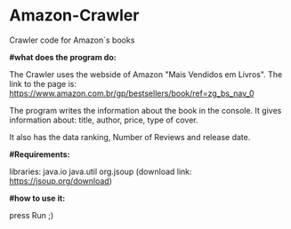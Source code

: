 # Amazon-Crawler
Crawler code for Amazon´s books


__#what does the program do:__

The Crawler uses the webside of Amazon "Mais Vendidos em Livros".
The link to the page is: https://www.amazon.com.br/gp/bestsellers/book/ref=zg_bs_nav_0

The program writes the information about the book in the console.
It gives information about: title, author, price, type of cover.

It also has the data ranking, Number of Reviews and release date.


__#Requirements:__

libraries: 
java.io
java.util
org.jsoup (download link: https://jsoup.org/download)


__#how to use it:__

press Run ;)




